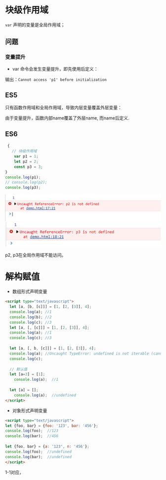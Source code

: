 # 块级作用域

`var`  声明的变量是全局作用域；

## 问题

### 变量提升

- var 命令会发生变量提升，即先使用后定义：

<script type="text/javascript">
{
    console.log(p1);
}
var p1 = 2;

输出： `undefined`

- let，const：

<script type="text/javascript">
{
    console.log(p1);
}
let p1 = 2;
</script>

输出：`Cannot access 'p1' before initialization`

## ES5

只有函数作用域和全局作用域，导致内层变量覆盖外层变量：

<script type="text/javascript">
var name = 'wjl';
var demo = () => {
    console.log(name); // undefined
    var name = 'test'; 
    console.log(name); // test
}
demo();
</script>

由于变量提升，函数内部name覆盖了外层name, 而name后定义.

## ES6

```javascript
 {
   // 块级作用域
	var p1 = 1;
	let p2 = 2;
	const p3 = 3;
}
console.log(p1);
// console.log(p2);
console.log(p3);
```

![image-20220813220546143](assets/image-20220813220546143.png)![image-20220813220555731](assets/image-20220813220555731.png)

p2, p3在全局作用域不能访问。

# 解构赋值

- 数组形式声明变量

```html
<script type="text/javascript">
  let [a, [b, [c]]] = [1, [2, [3]], 4];
  console.log(a); //1
  console.log(b); //2
  console.log(c); //3
  let [a, [, [c]]] = [1, [2, [3]], 4];
  console.log(a); //1
  console.log(c); //3

  let [a, [, b, [c]]] = [1, [2, [3]], 4];
  console.log(a); //Uncaught TypeError: undefined is not iterable (cannot read property Symbol(Symbol.iterator))
  console.log(c); 

  // 默认值
  let [a=3] = [1];
	console.log(a);  //1

  let [a] = [];
	console.log(a);  //undefined
</script>
```

- 对象形式声明变量

```html
<script type="text/javascript">
let {foo, bar} = {foo: '123', bar: '456'};
console.log(foo);  //123
console.log(bar);  //456
  
let {foo, bar} = {a: '123', n: '456'};
console.log(foo);  //undefined
console.log(bar);  //undefined
</script>
```

1-1对应，
